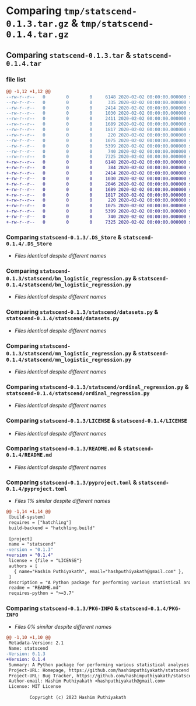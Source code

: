 # Comparing `tmp/statscend-0.1.3.tar.gz` & `tmp/statscend-0.1.4.tar.gz`

## Comparing `statscend-0.1.3.tar` & `statscend-0.1.4.tar`

### file list

```diff
@@ -1,12 +1,12 @@
--rw-r--r--   0        0        0     6148 2020-02-02 00:00:00.000000 statscend-0.1.3/.DS_Store
--rw-r--r--   0        0        0      335 2020-02-02 00:00:00.000000 statscend-0.1.3/statscend/__init__.py
--rw-r--r--   0        0        0     2414 2020-02-02 00:00:00.000000 statscend-0.1.3/statscend/bn_logistic_regression.py
--rw-r--r--   0        0        0     1030 2020-02-02 00:00:00.000000 statscend-0.1.3/statscend/datasets.py
--rw-r--r--   0        0        0     2411 2020-02-02 00:00:00.000000 statscend-0.1.3/statscend/logistic_regression.py
--rw-r--r--   0        0        0     1689 2020-02-02 00:00:00.000000 statscend-0.1.3/statscend/mn_logistic_regression.py
--rw-r--r--   0        0        0     1817 2020-02-02 00:00:00.000000 statscend-0.1.3/statscend/ordinal_regression.py
--rw-r--r--   0        0        0      220 2020-02-02 00:00:00.000000 statscend-0.1.3/.gitignore
--rw-r--r--   0        0        0     1075 2020-02-02 00:00:00.000000 statscend-0.1.3/LICENSE
--rw-r--r--   0        0        0     5399 2020-02-02 00:00:00.000000 statscend-0.1.3/README.md
--rw-r--r--   0        0        0      740 2020-02-02 00:00:00.000000 statscend-0.1.3/pyproject.toml
--rw-r--r--   0        0        0     7325 2020-02-02 00:00:00.000000 statscend-0.1.3/PKG-INFO
+-rw-r--r--   0        0        0     6148 2020-02-02 00:00:00.000000 statscend-0.1.4/.DS_Store
+-rw-r--r--   0        0        0      384 2020-02-02 00:00:00.000000 statscend-0.1.4/statscend/__init__.py
+-rw-r--r--   0        0        0     2414 2020-02-02 00:00:00.000000 statscend-0.1.4/statscend/bn_logistic_regression.py
+-rw-r--r--   0        0        0     1030 2020-02-02 00:00:00.000000 statscend-0.1.4/statscend/datasets.py
+-rw-r--r--   0        0        0     2046 2020-02-02 00:00:00.000000 statscend-0.1.4/statscend/linear_regression.py
+-rw-r--r--   0        0        0     1689 2020-02-02 00:00:00.000000 statscend-0.1.4/statscend/mn_logistic_regression.py
+-rw-r--r--   0        0        0     1817 2020-02-02 00:00:00.000000 statscend-0.1.4/statscend/ordinal_regression.py
+-rw-r--r--   0        0        0      220 2020-02-02 00:00:00.000000 statscend-0.1.4/.gitignore
+-rw-r--r--   0        0        0     1075 2020-02-02 00:00:00.000000 statscend-0.1.4/LICENSE
+-rw-r--r--   0        0        0     5399 2020-02-02 00:00:00.000000 statscend-0.1.4/README.md
+-rw-r--r--   0        0        0      740 2020-02-02 00:00:00.000000 statscend-0.1.4/pyproject.toml
+-rw-r--r--   0        0        0     7325 2020-02-02 00:00:00.000000 statscend-0.1.4/PKG-INFO
```

### Comparing `statscend-0.1.3/.DS_Store` & `statscend-0.1.4/.DS_Store`

 * *Files identical despite different names*

### Comparing `statscend-0.1.3/statscend/bn_logistic_regression.py` & `statscend-0.1.4/statscend/bn_logistic_regression.py`

 * *Files identical despite different names*

### Comparing `statscend-0.1.3/statscend/datasets.py` & `statscend-0.1.4/statscend/datasets.py`

 * *Files identical despite different names*

### Comparing `statscend-0.1.3/statscend/mn_logistic_regression.py` & `statscend-0.1.4/statscend/mn_logistic_regression.py`

 * *Files identical despite different names*

### Comparing `statscend-0.1.3/statscend/ordinal_regression.py` & `statscend-0.1.4/statscend/ordinal_regression.py`

 * *Files identical despite different names*

### Comparing `statscend-0.1.3/LICENSE` & `statscend-0.1.4/LICENSE`

 * *Files identical despite different names*

### Comparing `statscend-0.1.3/README.md` & `statscend-0.1.4/README.md`

 * *Files identical despite different names*

### Comparing `statscend-0.1.3/pyproject.toml` & `statscend-0.1.4/pyproject.toml`

 * *Files 1% similar despite different names*

```diff
@@ -1,14 +1,14 @@
 [build-system]
 requires = ["hatchling"]
 build-backend = "hatchling.build"
 
 [project]
 name = "statscend"
-version = "0.1.3"
+version = "0.1.4"
 license = {file = "LICENSE"}
 authors = [
   { name="Hashim Puthiyakath", email="hashputhiyakath@gmail.com" },
 ]
 description = "A Python package for performing various statistical analyses"
 readme = "README.md"
 requires-python = ">=3.7"
```

### Comparing `statscend-0.1.3/PKG-INFO` & `statscend-0.1.4/PKG-INFO`

 * *Files 0% similar despite different names*

```diff
@@ -1,10 +1,10 @@
 Metadata-Version: 2.1
 Name: statscend
-Version: 0.1.3
+Version: 0.1.4
 Summary: A Python package for performing various statistical analyses
 Project-URL: Homepage, https://github.com/hashimputhiyakath/statscend
 Project-URL: Bug Tracker, https://github.com/hashimputhiyakath/statscend/issues
 Author-email: Hashim Puthiyakath <hashputhiyakath@gmail.com>
 License: MIT License
         
         Copyright (c) 2023 Hashim Puthiyakath
```

